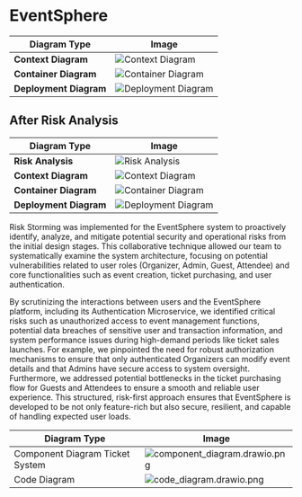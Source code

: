 # EventSphere

| Diagram Type       | Image |
|--------------------|-------|
| **Context Diagram** | ![Context Diagram](https://github.com/user-attachments/assets/4a771df2-ba2d-4e19-9765-747f2389ec54) |
| **Container Diagram** | ![Container Diagram](https://github.com/user-attachments/assets/118ae217-5a5e-4c02-8e27-a426959735f7) |
| **Deployment Diagram** | ![Deployment Diagram](https://github.com/user-attachments/assets/08957ed9-a11b-4f73-a1d0-4692dd07dc7d) |

## After Risk Analysis

| Diagram Type         | Image |
|----------------------|-------|
| **Risk Analysis**     | ![Risk Analysis](https://github.com/user-attachments/assets/43e4e319-2e5a-4cea-b83c-c10acc673966) |
| **Context Diagram**   | ![Context Diagram](https://github.com/user-attachments/assets/0b6b3c40-6209-4dac-a96c-d5dac01387cd) |
| **Container Diagram** | ![Container Diagram](https://github.com/user-attachments/assets/be888573-8700-448e-8a96-acf38010bc59) |
| **Deployment Diagram**| ![Deployment Diagram](https://github.com/user-attachments/assets/08957ed9-a11b-4f73-a1d0-4692dd07dc7d) |

Risk Storming was implemented for the EventSphere system to proactively identify, analyze, and mitigate potential security and operational risks from the initial design stages. This collaborative technique allowed our team to systematically examine the system architecture, focusing on potential vulnerabilities related to user roles (Organizer, Admin, Guest, Attendee) and core functionalities such as event creation, ticket purchasing, and user authentication.

By scrutinizing the interactions between users and the EventSphere platform, including its Authentication Microservice, we identified critical risks such as unauthorized access to event management functions, potential data breaches of sensitive user and transaction information, and system performance issues during high-demand periods like ticket sales launches. For example, we pinpointed the need for robust authorization mechanisms to ensure that only authenticated Organizers can modify event details and that Admins have secure access to system oversight. Furthermore, we addressed potential bottlenecks in the ticket purchasing flow for Guests and Attendees to ensure a smooth and reliable user experience. This structured, risk-first approach ensures that EventSphere is developed to be not only feature-rich but also secure, resilient, and capable of handling expected user loads.

| Diagram Type | Image |
|-------------|--------|
| Component Diagram Ticket System | ![component_diagram.drawio.png](component_diagram.drawio.png)
| Code Diagram | ![code_diagram.drawio.png](code_diagram.drawio.png) |